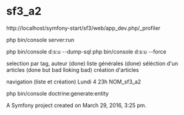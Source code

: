 sf3_a2
======
http://localhost/symfony-start/sf3/web/app_dev.php/_profiler

php bin/console server:run

php bin/console d:s:u --dump-sql
php bin/console d:s:u --force

selection par tag, auteur (done)
liste générales (done)
séléction d'un articles (done but bad lloking bad)
création d'articles

navigation (liste et création)
Lundi 4 23h
NOM_sf3_a2

php bin/console doctrine:generate:entity

A Symfony project created on March 29, 2016, 3:25 pm.
